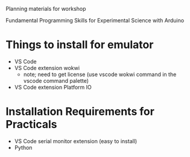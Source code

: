 
Planning materials for workshop 

Fundamental Programming Skills for Experimental Science with Arduino


# Things to install for emulator 

 - VS Code 
 - VS Code extension wokwi
   - note; need to get license (use vscode wokwi command in the vscode command palette)
 - VS Code extension Platform IO

# Installation Requirements for Practicals
- VS Code serial monitor extension (easy to install)
- Python 

